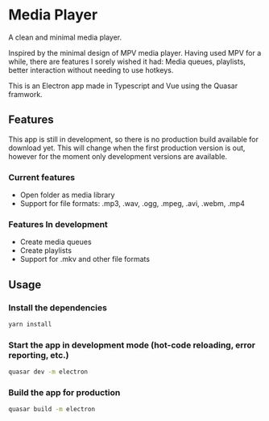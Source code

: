 # Media Player

A clean and minimal media player.

Inspired by the minimal design of MPV media player. Having used MPV for a while, there are features I sorely wished it had: Media queues, playlists, better interaction without needing to use hotkeys.


This is an Electron app made in Typescript and Vue using the Quasar framwork.

## Features
This app is still in development, so there is no production build available for download yet. This will change when the first production version is out, however for the moment only development versions are available.
### Current features
- Open folder as media library
- Support for file formats: .mp3, .wav, .ogg, .mpeg, .avi, .webm, .mp4
### Features In development
- Create media queues
- Create playlists
- Support for .mkv and other file formats


## Usage



### Install the dependencies
```bash
yarn install
```

### Start the app in development mode (hot-code reloading, error reporting, etc.)
```bash
quasar dev -m electron
```

### Build the app for production
```bash
quasar build -m electron
```
